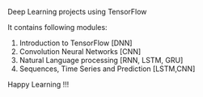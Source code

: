 Deep Learning projects using TensorFlow 

It contains following modules:
1. Introduction to TensorFlow [DNN]
2. Convolution Neural Networks [CNN]
3. Natural Language processing [RNN, LSTM, GRU]
4. Sequences, Time Series and Prediction [LSTM,CNN] 

Happy Learning !!!
